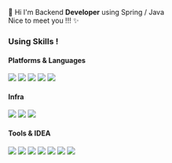 <p>
  🚀 Hi I'm Backend <b>Developer</b> using Spring / Java <br/>
  Nice to meet you !!! ✨ 
</p>


### Using Skills ! 



#### Platforms & Languages
<p>
  <img src="https://img.shields.io/badge/JAVA-00FFCC?style=flat-square&logo=JAVA&logoColor=white"/>
  <img src="https://img.shields.io/badge/Spring-99FF99?style=flat-square&logo=Spring&logoColor=white"/>
  <img src="https://img.shields.io/badge/Linux-61DAFB?style=flat-square&logo=Linux&logoColor=black"/>
  <img src="https://img.shields.io/badge/Mysql-583724?style=flat-square&logo=Mysql&logoColor=white"/>
  <img src="https://img.shields.io/badge/Jenkins-02569B?style=flat-square&logo=Jenkins&logoColor=black"/>
</p>



#### Infra

<p>
  <img src="https://img.shields.io/badge/AWS-0095D5?style=flat-square&logo=Amazon&logoColor=white"/> 
  <img src="https://img.shields.io/badge/Docker-6666FF?style=flat-square&logo=Docker&logoColor=white"/>
  <img src="https://img.shields.io/badge/Kubernetes-0000FF?style=flat-square&logo=Kubernetes&logoColor=white"/>
</p>



#### Tools & IDEA
<p>
  <img src="https://img.shields.io/badge/Sts-B7178C?style=flat-square&logo=Sts&logoColor=white"/>
  <img src="https://img.shields.io/badge/intelliJ-CC0000?style=flat-square&logo=IntelliJ IDEA&logoColor=black"/>
  <img src="https://img.shields.io/badge/SourceTree-0033FF?style=flat-square&logo=SourceTree&logoColor=white"/>
  <img src="https://img.shields.io/badge/Git-F05032?style=flat-square&logo=Git&logoColor=white"/>
  <img src="https://img.shields.io/badge/nginx-%23009639.svg?style=flat-the-badge&logo=nginx&logoColor=white"/>
  <img src="https://img.shields.io/badge/Trello-%23026AA7.svg?style=flat-the-badge&logo=Trello&logoColor=white"/>
  <img src="https://img.shields.io/badge/jira-%230A0FFF.svg?style=flat-the-badge&logo=jira&logoColor=white"/>
</p>
